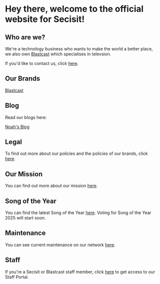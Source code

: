 # Hey there, welcome to the official website for Secisit!

## Who are we?
We're a technology business who wants to make the world a better place, we also own [Blastcast](https://blastcast.co.uk) which specialises in televsion.

If you'd like to contact us, click [here](https://secisit.com/contact).

## Our Brands
[Blastcast](https://blastcast.co.uk)

## Blog
Read our blogs here:

[Noah's Blog](https://secisit.com/blog/noah)

## Legal
To find out more about our policies and the policies of our brands, click [here](https://secisit.com/legal).

## Our Mission
You can find out more about our mission [here](https://secisit.com/ourmission).

## Song of the Year
You can find the latest Song of the Year [here](https://blastcast.co.uk/songoftheyear). Voting for Song of the Year 2025 will start soon.

## Maintenance
You can see current maintenance on our network [here](https://secisit.com/maintenance).

## Staff
If you're a Secisit or Blastcast staff member, click [here](https://secisitintranet.sharepoint.com) to get access to our Staff Portal.
